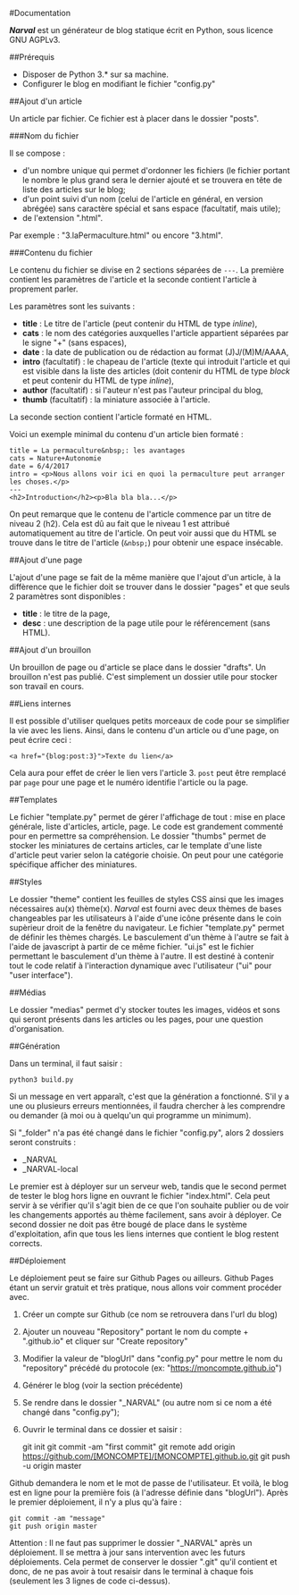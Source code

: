 #Documentation

**_Narval_** est un générateur de blog statique écrit en Python, sous licence GNU AGPLv3.

##Prérequis

- Disposer de Python 3.* sur sa machine.
- Configurer le blog en modifiant le fichier "config.py"

##Ajout d'un article

Un article par fichier. Ce fichier est à placer dans le dossier "posts".

###Nom du fichier

Il se compose :

- d'un nombre unique qui permet d'ordonner les fichiers (le fichier portant le nombre le plus grand sera le dernier ajouté et se trouvera en tête de liste des articles sur le blog;
- d'un point suivi d'un nom (celui de l'article en général, en version abrégée) sans caractère spécial et sans espace (facultatif, mais utile);
- de l'extension ".html".

Par exemple : "3.laPermaculture.html" ou encore "3.html".

###Contenu du fichier

Le contenu du fichier se divise en 2 sections séparées de `---`. La première contient les paramètres de l'article et la seconde contient l'article à proprement parler.

Les paramètres sont les suivants :

- **title** : Le titre de l'article (peut contenir du HTML de type *inline*),
- **cats** : le nom des catégories auxquelles l'article appartient séparées par le signe "+" (sans espaces),
- **date** : la date de publication ou de rédaction au format (J)J/(M)M/AAAA,
- **intro** (facultatif) : le chapeau de l'article (texte qui introduit l'article et qui est visible dans la liste des articles (doit contenir du HTML de type *block* et peut contenir du HTML de type *inline*),
- **author** (facultatif) : si l'auteur n'est pas l'auteur principal du blog,
- **thumb** (facultatif) : la miniature associée à l'article.

La seconde section contient l'article formaté en HTML.

Voici un exemple minimal du contenu d'un article bien formaté :

	title = La permaculture&nbsp;: les avantages
	cats = Nature+Autonomie
	date = 6/4/2017
	intro = <p>Nous allons voir ici en quoi la permaculture peut arranger les choses.</p>
	---
	<h2>Introduction</h2><p>Bla bla bla...</p>

On peut remarque que le contenu de l'article commence par un titre de niveau 2 (h2). Cela est dû au fait que le niveau 1 est attribué automatiquement au titre de l'article. On peut voir aussi que du HTML se trouve dans le titre de l'article (`&nbsp;`) pour obtenir une espace insécable.

##Ajout d'une page

L'ajout d'une page se fait de la même manière que l'ajout d'un article, à la diffèrence que le fichier doit se trouver dans le dossier "pages" et que seuls 2 paramètres sont disponibles :

- **title** : le titre de la page,
- **desc** : une description de la page utile pour le référencement (sans HTML).

##Ajout d'un brouillon

Un brouillon de page ou d'article se place dans le dossier "drafts". Un brouillon n'est pas publié. C'est simplement un dossier utile pour stocker son travail en cours.

##Liens internes

Il est possible d'utiliser quelques petits morceaux de code pour se simplifier la vie avec les liens. Ainsi, dans le contenu d'un article ou d'une page, on peut écrire ceci :

	<a href="{blog:post:3}">Texte du lien</a>

Cela aura pour effet de créer le lien vers l'article 3. `post` peut être remplacé par `page` pour une page et le numéro identifie l'article ou la page.

##Templates

Le fichier "template.py" permet de gérer l'affichage de tout : mise en place générale, liste d'articles, article, page. Le code est grandement commenté pour en permettre sa compréhension. Le dossier "thumbs" permet de stocker les miniatures de certains articles, car le template d'une liste d'article peut varier selon la catégorie choisie. On peut pour une catégorie spécifique afficher des miniatures.

##Styles

Le dossier "theme" contient les feuilles de styles CSS ainsi que les images nécessaires au(x) thème(x). _Narval_ est fourni avec deux thèmes de bases changeables par les utilisateurs à l'aide d'une icône présente dans le coin supèrieur droit de la fenêtre du navigateur. Le fichier "template.py" permet de définir les thèmes chargés. Le basculement d'un thème à l'autre se fait à l'aide de javascript à partir de ce même fichier. "ui.js" est le fichier permettant le basculement d'un thème à l'autre. Il est destiné à contenir tout le code relatif à l'interaction dynamique avec l'utilisateur ("ui" pour "user interface").

##Médias

Le dossier "medias" permet d'y stocker toutes les images, vidéos et sons qui seront présents dans les articles ou les pages, pour une question d'organisation.

##Génération

Dans un terminal, il faut saisir :

	python3 build.py

Si un message en vert apparaît, c'est que la génération a fonctionné. S'il y a une ou plusieurs erreurs mentionnées, il faudra chercher à les comprendre ou demander (à moi ou à quelqu'un qui programme un minimum).

Si "_folder" n'a pas été changé dans le fichier "config.py", alors 2 dossiers seront construits :

- _NARVAL
- _NARVAL-local

Le premier est à déployer sur un serveur web, tandis que le second permet de tester le blog hors ligne en ouvrant le fichier "index.html". Cela peut servir à se vérifier qu'il s'agit bien de ce que l'on souhaite publier ou de voir les changements apportés au thème facilement, sans avoir à déployer.
Ce second dossier ne doit pas être bougé de place dans le système d'exploitation, afin que tous les liens internes que contient le blog restent corrects.

##Déploiement

Le déploiement peut se faire sur Github Pages ou ailleurs. Github Pages étant un servir gratuit et très pratique, nous allons voir comment procéder avec.

1. Créer un compte sur Github (ce nom se retrouvera dans l'url du blog)
2. Ajouter un nouveau "Repository" portant le nom du compte + ".github.io" et cliquer sur "Create repository"
3. Modifier la valeur de "blogUrl" dans "config.py" pour mettre le nom du "repository" précédé du protocole (ex: "https://moncompte.github.io")
4. Générer le blog (voir la section précédente)
5. Se rendre dans le dossier "_NARVAL" (ou autre nom si ce nom a été changé dans "config.py");
6. Ouvrir le terminal dans ce dossier et saisir :

	git init
	git commit -am "first commit"
	git remote add origin https://github.com/[MONCOMPTE]/[MONCOMPTE].github.io.git
	git push -u origin master

Github demandera le nom et le mot de passe de l'utilisateur.
Et voilà, le blog est en ligne pour la première fois (à l'adresse définie dans "blogUrl"). Après le premier déploiement, il n'y a plus qu'à faire :

	git commit -am "message"
	git push origin master

Attention : Il ne faut pas supprimer le dossier "_NARVAL" après un déploiement. Il se mettra à jour sans intervention avec les futurs déploiements. Cela permet de conserver le dossier ".git" qu'il contient et donc, de ne pas avoir à tout resaisir dans le terminal à chaque fois (seulement les 3 lignes de code ci-dessus).
